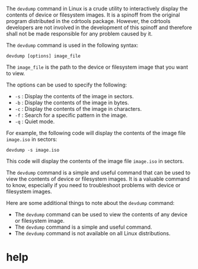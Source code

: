 The `devdump` command in Linux is a crude utility to interactively display the contents of device or filesystem images. It is a spinoff from the original program distributed in the cdrtools package. However, the cdrtools developers are not involved in the development of this spinoff and therefore shall not be made responsible for any problem caused by it.

The `devdump` command is used in the following syntax:

```
devdump [options] image_file
```

The `image_file` is the path to the device or filesystem image that you want to view.

The options can be used to specify the following:

* `-s` : Display the contents of the image in sectors.
* `-b` : Display the contents of the image in bytes.
* `-c` : Display the contents of the image in characters.
* `-f` : Search for a specific pattern in the image.
* `-q` : Quiet mode.

For example, the following code will display the contents of the image file `image.iso` in sectors:

```
devdump -s image.iso
```

This code will display the contents of the image file `image.iso` in sectors.

The `devdump` command is a simple and useful command that can be used to view the contents of device or filesystem images. It is a valuable command to know, especially if you need to troubleshoot problems with device or filesystem images.

Here are some additional things to note about the `devdump` command:

* The `devdump` command can be used to view the contents of any device or filesystem image.
* The `devdump` command is a simple and useful command.
* The `devdump` command is not available on all Linux distributions.





# help 

```

```
